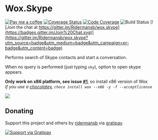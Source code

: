 
# Wox.Skype

[![Pay me a coffee](http://img.shields.io/gratipay/ridermansb.svg)](http://bit.ly/1MTgIvN)
[![Coverage Status](https://coveralls.io/repos/Ridermansb/wox.skype/badge.svg)](https://coveralls.io/r/Ridermansb/wox.skype)
[![Code Coverage](https://img.shields.io/badge/coverage-code-brightgreen.svg)](http://bit.ly/1Ja4Hws)
![Build Status](https://ci.appveyor.com/api/projects/status/github/Ridermansb/wox.skype)
[![Join the chat at https://gitter.im/Ridermansb/wox.skype](https://badges.gitter.im/Join%20Chat.svg)](https://gitter.im/Ridermansb/wox.skype?utm_source=badge&utm_medium=badge&utm_campaign=pr-badge&utm_content=badge)


Performs search of Skype contacts and start a conversation.

When no query is performed (just typing `sky`), option to open skype appears.

**Only work on x86 platform, see issue [#1](https://github.com/Ridermansb/wox.skype/issues/1)**, so install x86 version of Wox  
*if you use a [chocolatey](https://chocolatey.org/), `choco install wox --x86 -y -f --acceptlicense`*

![](http://i.imgur.com/1NUoAdz.gif)
 

## Donating

Support this project and others by [ridermansb](https://gratipay.com/ridermansb/) via [gratipay](https://gratipay.com/ridermansb/).

[![Support via Gratipay](https://cdn.rawgit.com/gratipay/gratipay-badge/2.3.0/dist/gratipay.png)](https://gratipay.com/ridermansb/)
